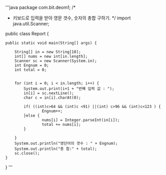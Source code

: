 '''java
package com.bit.deom1;
/*
 *  키보드로 입력을 받아 영문 갯수, 숫자의 총합 구하기.
 */
import java.util.Scanner;

public class Report {
	
	public static void main(String[] args) {
		
		String[] in = new String[10];
		int[] nums = new int[in.length];
		Scanner sc = new Scanner(System.in);
		int Engnum = 0;
		int total = 0;
		
		
		for (int i = 0; i < in.length; i++) {
			System.out.print(i+1 + "번째 입력 값 : ");
			in[i] = sc.nextLine();
			char c = in[i].charAt(0);
			
			if( ((int)c>64 && (int)c <91) ||(int) c>96 && (int)c<123 ) {
					Engnum++;
			}else {
					nums[i] = Integer.parseInt(in[i]);
					total += nums[i];
			}
				
		}
		System.out.println("영단어의 갯수 : " + Engnum);	
		System.out.println("총 합:" + total);
		sc.close();
	}
	
}
'''
